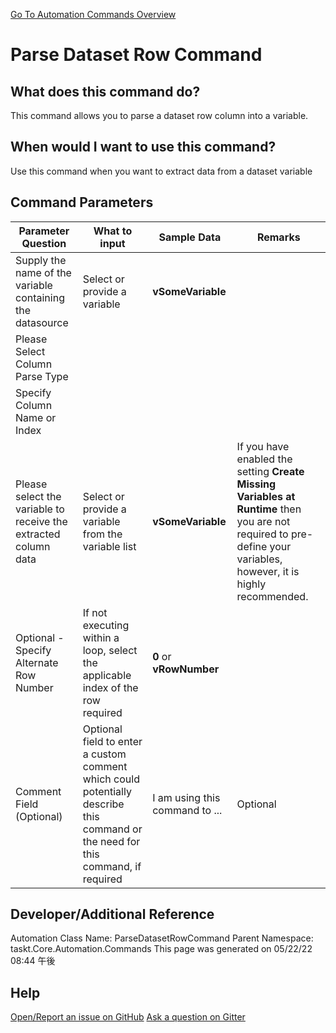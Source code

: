 <!--TITLE: Parse Dataset Row Command -->
<!-- SUBTITLE: a command in the DataTable Commands group. -->
[Go To Automation Commands Overview](/automation-commands.md)


# Parse Dataset Row Command


## What does this command do?
This command allows you to parse a dataset row column into a variable.


## When would I want to use this command?
Use this command when you want to extract data from a dataset variable


## Command Parameters
| Parameter Question   	| What to input  	|  Sample Data 	| Remarks  	|
| ---                    | ---               | ---           | ---       |
|Supply the name of the variable containing the datasource|Select or provide a variable|**vSomeVariable**||
|Please Select Column Parse Type||||
|Specify Column Name or Index||||
|Please select the variable to receive the extracted column data|Select or provide a variable from the variable list|**vSomeVariable**|If you have enabled the setting **Create Missing Variables at Runtime** then you are not required to pre-define your variables, however, it is highly recommended.|
|Optional - Specify Alternate Row Number|If not executing within a loop, select the applicable index of the row required|**0** or **vRowNumber**||
|Comment Field (Optional)|Optional field to enter a custom comment which could potentially describe this command or the need for this command, if required|I am using this command to ...|Optional|














## Developer/Additional Reference
Automation Class Name: ParseDatasetRowCommand
Parent Namespace: taskt.Core.Automation.Commands
This page was generated on 05/22/22 08:44 午後


## Help
[Open/Report an issue on GitHub](https://github.com/saucepleez/taskt/issues/new)
[Ask a question on Gitter](https://gitter.im/taskt-rpa/Lobby)
